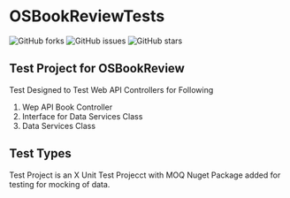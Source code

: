 # OSBookReviewTests

![GitHub forks](https://img.shields.io/github/forks/brianreville/OSBookReviewTests?style=for-the-badge)
![GitHub issues](https://img.shields.io/github/issues/brianreville/OSBookReviewTests?style=for-the-badge)
![GitHub stars](https://img.shields.io/github/stars/brianreville/OSBookReviewTests?style=for-the-badge)
## Test Project for OSBookReview 
Test Designed to Test Web API Controllers for Following

1. Wep API Book Controller
2. Interface for Data Services Class
3. Data Services Class

## Test Types

Test Project is an X Unit Test Projecct with MOQ Nuget Package added for testing for mocking of data.
